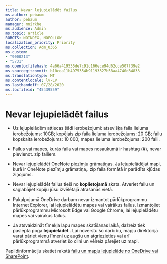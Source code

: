 ```yaml
---
title: Nevar lejupielādēt failus
ms.author: pebaum
author: pebaum
manager: mnirkhe
ms.audience: Admin
ms.topic: article
ROBOTS: NOINDEX, NOFOLLOW
localization_priority: Priority
ms.collection: Adm_O365
ms.custom:
- "9000213"
- "5731"
ms.openlocfilehash: 4a66a419535de7c91c166ece94d62cce507f39e2
ms.sourcegitcommit: b10cea11b4975354b91193327b58aa4740d34833
ms.translationtype: MT
ms.contentlocale: lv-LV
ms.lasthandoff: 07/28/2020
ms.locfileid: "45439559"
---
```

# <a name="unable-to-download-files"></a>Nevar lejupielādēt failus

- Uz lejupielādēm attiecas šādi ierobežojumi: atsevišķa faila lieluma ierobežojums: 10GB; kopējais zip faila lieluma ierobežojums: 20 GB; failu kopskaita ierobežojums: 10 000; mapes lieluma ierobežojums: 200 faili.
- Failus vai mapes, kurās faila vai mapes nosaukumā ir hashtag (#), nevar pievienot. zip failiem.  
    
- Nevar lejupielādēt OneNote piezīmju grāmatiņas. Ja lejupielādējat mapi, kurā ir OneNote piezīmju grāmatiņa,. zip faila formātā ir parādīts kļūdas ziņojums.  
    
- Nevar lejupielādēt failus tieši no **koplietojamā** skata. Atveriet failu un saglabājiet kopiju jūsu izvēlētajā atrašanās vietā.  
    
- Pakalpojumā OneDrive darbam nevar izmantot pārlūkprogrammu Internet Explorer, lai lejupielādētu mapes vai vairākus failus. Izmantojiet pārlūkprogrammu Microsoft Edge vai Google Chrome, lai lejupielādētu mapes vai vairākus failus.  
    
- Ja atsvaidzināt tīmekļa lapu mapes skatīšanas laikā, dažreiz tiek paslēpta poga **lejupielādēt** . Lai novērstu šo darbību, mapju direktorijā varat pāriet vienu līmeni uz augšu un atgriezieties vai arī pārlūkprogrammā atveriet šo cilni un vēlreiz pārejiet uz mapi.  
    
Papildinformāciju skatiet rakstā [failu un mapju lejupielāde no OneDrive vai SharePoint](https://support.office.com/article/download-files-and-folders-from-onedrive-or-sharepoint-5c7397b7-19c7-4893-84fe-d02e8fa5df05).